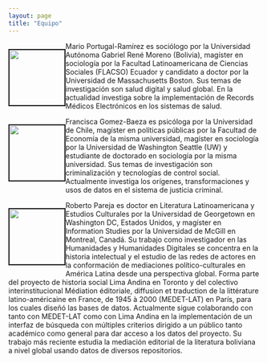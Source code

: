 ```yaml
---
layout: page
title: "Equipo"
---
```


<div>
    <p style="float: left;"><img src="\assets\mario-foto-perfil.jpeg" height="110px" width="110px" border="2px"></p>
    <p>Mario Portugal-Ramírez es sociólogo por la Universidad Autónoma Gabriel René Moreno (Bolivia), magíster en sociología por la Facultad Latinoamericana de Ciencias Sociales (FLACSO) Ecuador y candidato a doctor por la Universidad de Massachusetts Boston. Sus temas de investigación son salud digital y salud global. En la actualidad investiga sobre la implementación de Records Médicos Electrónicos en los sistemas de salud.</p>
</div>
<div style="clear: left;">
    <p style="float: left;"><img src="\assets\francisca-foto-perfil.png" height="110px" width="110px" border="2px"></p>
    <p>Francisca Gomez-Baeza es psicóloga por la Universidad de Chile, magíster en políticas públicas por la Facultad de Economía de la misma universidad, magíster en sociología por la Universidad de Washington Seattle (UW) y estudiante de doctorado en sociología por la misma universidad. Sus temas de investigación son criminalización y tecnologías de control social. Actualmente investiga los orígenes, transformaciones y usos de datos en el sistema de justicia criminal.</p>
</div>
<div style="clear: left;">
    <p style="float: left;"><img src="\assets\roberto-foto-perfil.jpeg" height="110px" width="110px" border="2px"></p>
    <p>Roberto Pareja es doctor en Literatura Latinoamericana y Estudios Culturales por la Universidad de Georgetown en Washington DC, Estados Unidos, y magíster en Information Studies por la Universidad de McGill en Montreal, Canadá. Su trabajo como investigador en las Humanidades y Humanidades Digitales se concentra en la historia intelectual y el estudio de las redes de actores en la conformación de mediaciones político-culturales en América Latina desde una perspectiva global. Forma parte del proyecto de historia social Lima Andina en Toronto y del colectivo interinstitucional Médiation éditoriale, diffusion et traduction de la littérature latino-américaine en France, de 1945 à 2000 (MEDET-LAT) en París, para los cuales diseñó las bases de datos. Actualmente sigue colaborando con tanto con MEDET-LAT como con Lima Andina en la implementación de un interfaz de búsqueda con múltiples criterios dirigido a un público tanto académico como general para dar acceso a los datos del proyecto. Su trabajo más reciente estudia la mediación editorial de la literatura boliviana a nivel global usando datos de diversos repositorios.</p>
</div>